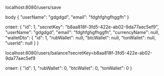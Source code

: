 
localhost:8080/users/save

body
{
    "userName": "gdgdgd",
    "email": "fdghfghgfhggfh"
}

ответ:
 {
    "id": 1,
    "secretKey": "b8aa818f-3fd5-422e-ab02-9da77aec5ef9",
    "userName": "gdgdgd",
    "email": "fdghfghgfhggfh",
    "currencyName": null,
    "walletDto": {
        "id": 1,
        "rubWallet": null,
        "btcWallet": null,
        "tonWallet": null,
        "userId": null
    }
}

localhost:8080/users/balance?secretKey=b8aa818f-3fd5-422e-ab02-9da77aec5ef9

ответ:
{
    "id": 1,
    "rubWallet": 0,
    "btcWallet": 0,
    "tonWallet": 0
}
